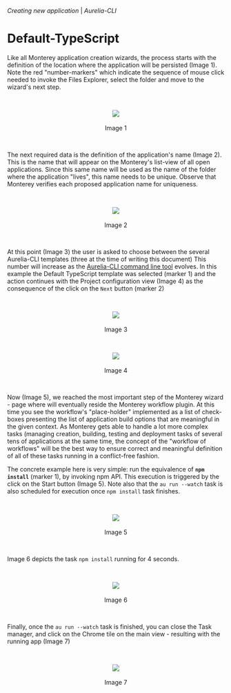 _Creating new application_ | _Aurelia-CLI_
# Default-TypeScript

Like all Monterey application creation wizards, the process starts with the definition of the location where the application will be persisted (Image 1). Note the red "number-markers" which indicate the sequence of mouse click needed to invoke the Files Explorer, select the folder and move to the wizard's next step.

<br>
<p align=center>
  <img src="https://cloud.githubusercontent.com/assets/2712405/17984002/77ce6524-6add-11e6-8ed5-b33fc0fe0637.png"></img>
 <br><br>
Image 1
</p>

<br>

The next required data is the definition of the application's name (Image 2). This is the name that will appear on the Monterey's list-view of all open applications. Since this same name will be used as the name of the folder where the application "lives", this name needs to be unique. Observe that Monterey verifies each proposed application name for uniqueness.

<br>
<p align=center>
  <img src="https://cloud.githubusercontent.com/assets/2712405/17984042/a7029464-6add-11e6-9270-dc2b38e19ba2.png"></img>
 <br><br>
Image 2
</p>

<br>

At this point (Image 3) the user is asked to choose between the several Aurelia-CLI templates (three at the time of writing this document) This number will increase as the [Aurelia-CLI command line tool](https://github.com/aurelia/cli/blob/master/README.md) evolves. In this example the Default TypeScript template was selected (marker 1) and the action continues with the Project configuration view (Image 4) as the consequence of the click on the `Next` button (marker 2)

<br>
<p align=center>
  <img src="https://cloud.githubusercontent.com/assets/2712405/17984082/d514366e-6add-11e6-87a5-388c6e896895.png"></img>
 <br><br>
Image 3
</p>

<br>
<p align=center>
  <img src="https://cloud.githubusercontent.com/assets/2712405/17984127/ffe35500-6add-11e6-8a83-53d4654b63c2.png"></img>
 <br><br>
Image 4
</p>

<br>

Now (Image 5), we reached the most important step of the Monterey wizard - page where will eventually reside the Monterey workflow plugin. At this time you see the workflow's "place-holder" implemented as a list of check-boxes presenting the list of application build options that are meaningful in the given context. As Monterey gets able to handle a lot more complex tasks (managing creation, building, testing and deployment tasks of several tens of applications at the same time, the concept of the "workflow of workflows" will be the best way to ensure correct and meaningful definition of all of these tasks running in a conflict-free fashion.

The concrete example here is very simple: run the equivalence of **`npm install`** (marker 1), by invoking npm API. This execution is triggered by the click on the Start button (Image 5). Note also that the `au run --watch` task is also scheduled for execution once `npm install` task finishes.

<br>
<p align=center>
  <img src="https://cloud.githubusercontent.com/assets/2712405/17984209/3a639b18-6ade-11e6-872b-a1c901cb0200.png"></img>
 <br><br>
Image 5
</p>

<br>

Image 6 depicts the task `npm install` running for 4 seconds.

<br>
<p align=center>
  <img src="https://cloud.githubusercontent.com/assets/2712405/17984278/75d9190c-6ade-11e6-9dc2-392938520b8b.png"></img>
 <br><br>
Image 6
</p>

<br>

Finally, once the `au run --watch` task is finished, you can close the Task manager, and click on the Chrome tile on the main view - resulting with the running app (Image 7)

<br>
<p align=center>
  <img src="https://cloud.githubusercontent.com/assets/2712405/17984383/d08a48a8-6ade-11e6-96c8-fe1a560bc05e.png"></img>
 <br><br>
Image 7
</p>





